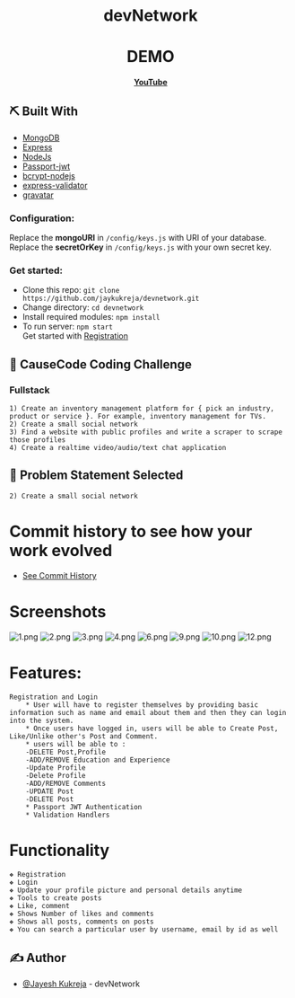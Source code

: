 <div align="center">

# devNetwork

</div>

<div align="center">

# DEMO

#### [YouTube](https://youtu.be/6WhdVqCRES8)

</div>

## ⛏️ Built With <a name = "tech_stack"></a>

- [MongoDB](https://www.mongodb.com/)
- [Express](https://expressjs.com/)
- [NodeJs](https://nodejs.org/en/)
- [Passport-jwt](http://www.passportjs.org/packages/passport-jwt/)
- [bcrypt-nodejs](https://www.npmjs.com/package/bcrypt-nodejs)
- [express-validator](https://www.npmjs.com/package/express-validator)
- [gravatar](https://www.npmjs.com/package/gravatar)

### Configuration:

Replace the **mongoURI** in `/config/keys.js` with URI of your database.
Replace the **secretOrKey** in `/config/keys.js` with your own secret key.

### Get started:

- Clone this repo: `git clone https://github.com/jaykukreja/devnetwork.git`
- Change directory: `cd devnetwork`
- Install required modules: `npm install`
- To run server: `npm start`\
  Get started with [Registration](http://localhost:5000/api/users/register)

## 🧐 CauseCode Coding Challenge <a name = "Create a small social network"></a>

### Fullstack

    1) Create an inventory management platform for { pick an industry, product or service }. For example, inventory management for TVs.
    2) Create a small social network
    3) Find a website with public profiles and write a scraper to scrape those profiles
    4) Create a realtime video/audio/text chat application

## 🧐 Problem Statement Selected <a name = "problem_statement"></a>

    2) Create a small social network

# Commit history to see how your work evolved

- [See Commit History](https://github.com/jaykukreja/devnetwork/commits/master/)

# Screenshots <a name = "Screenshots"></a>

<img src="screenshots/1.png" alt="1.png"/>
<img src="screenshots/2.png" alt="2.png"/>
<img src="screenshots/3.png" alt="3.png"/>
<img src="screenshots/4.png" alt="4.png"/>
<img src="screenshots/6.png" alt="6.png"/>
<img src="screenshots/9.png" alt="9.png"/>
<img src="screenshots/10.png" alt="10.png"/>
<img src="screenshots/12.png" alt="12.png"/>

# Features:

    Registration and Login
        * User will have to register themselves by providing basic information such as name and email about them and then they can login into the system.
        * Once users have logged in, users will be able to Create Post, Like/Unlike other's Post and Comment.
        * users will be able to :
        -DELETE Post,Profile 
        -ADD/REMOVE Education and Experience
        -Update Profile
        -Delete Profile
        -ADD/REMOVE Comments
        -UPDATE Post
        -DELETE Post
        * Passport JWT Authentication
        * Validation Handlers
        
        

# Functionality

    ❖ Registration
    ❖ Login
    ❖ Update your profile picture and personal details anytime
    ❖ Tools to create posts
    ❖ Like, comment
    ❖ Shows Number of likes and comments
    ❖ Shows all posts, comments on posts
    ❖ You can search a particular user by username, email by id as well

## ✍️ Author <a name = "Jayesh Kukreja"></a>

- [@Jayesh Kukreja](https://github.com/jaykukreja) - devNetwork
